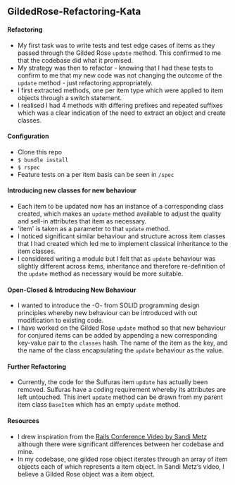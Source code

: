 ## GildedRose-Refactoring-Kata

#### Refactoring
* My first task was to write tests and test edge cases of items as they passed through the Gilded Rose `update` method. This confirmed to me that the codebase did what it promised.
* My strategy was then to refactor - knowing that I had these tests to confirm to me that my new code was not changing the outcome of the `update` method - just refactoring appropriately.
* I first extracted methods, one per item type which were applied to item objects through a switch statement.
* I realised I had 4 methods with differing prefixes and repeated suffixes which was a clear indication of the need to extract an object and create classes.

#### Configuration
* Clone this repo
* `$ bundle install`
* `$ rspec`
* Feature tests on a per item basis can be seen in `/spec`

#### Introducing new classes for new behaviour
* Each item to be updated now has an instance of a corresponding class created, which makes an `update` method available to adjust the quality and sell-in attributes that item as necessary.
* 'item' is taken as a parameter to that `update` method.
* I noticed significant similar behaviour and structure across item classes that I had created which led me to implement classical inheritance to the item classes.
* I considered writing a module but I felt that as `update` behaviour was slightly different across items, inheritance and therefore re-definition of the `update` method as necessary would be more suitable.

#### Open-Closed & Introducing New Behaviour
* I wanted to introduce the -O- from SOLID programming design principles whereby new behaviour can be introduced with out modification to existing code.
* I have worked on the Gilded Rose `update` method so that new behaviour for conjured items can be added by appending a new corresponding key-value pair to the `classes` hash. The name of the item as the key, and the name of the class encapsulating the `update` behaviour as the value.

#### Further Refactoring
* Currently, the code for the Sulfuras item `update` has actually been removed. Sulfuras have a coding requirement whereby its attributes are left untouched. This inert `update` method can be drawn from my parent item class `BaseItem` which has an empty `update` method.

#### Resources
* I drew inspiration from the [Rails Conference Video by Sandi Metz](https://www.youtube.com/watch?v=8bZh5LMaSmE&feature=youtu.be) although there were significant differences between her codebase and mine.
* In my codebase, one gilded rose object iterates through an array of item objects each of which represents a item object. In Sandi Metz’s video, I believe a Gilded Rose object was a item object.
